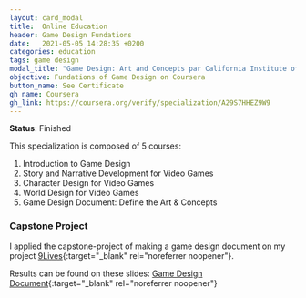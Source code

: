 ```yaml
---
layout: card_modal
title:  Online Education
header: Game Design Fundations
date:   2021-05-05 14:28:35 +0200
categories: education
tags: game design
modal_title: "Game Design: Art and Concepts par California Institute of the Arts"
objective: Fundations of Game Design on Coursera
button_name: See Certificate
gh_name: Coursera
gh_link: https://coursera.org/verify/specialization/A29S7HHEZ9W9
---
```


__Status__: Finished

This specialization is composed of 5 courses:
1. Introduction to Game Design 
2. Story and Narrative Development for Video Games
3. Character Design for Video Games
4. World Design for Video Games
5. Game Design Document: Define the Art & Concepts

### Capstone Project

I applied the capstone-project of making a game design document on my project [9Lives](./projects_cpp.md){:target="_blank" rel="noreferrer noopener"}. 

Results can be found on these slides: [Game Design Document](https://drive.google.com/file/d/1O0Ac06Ke82EVLZGDs-N7JoixQQ94ngwD/view?usp=sharing){:target="_blank" rel="noreferrer noopener"}